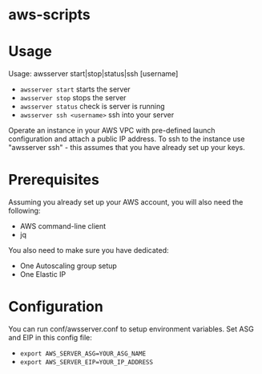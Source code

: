 aws-scripts
===========

Usage
=====
Usage: awsserver start|stop|status|ssh [username]

- `awsserver start` starts the server
- `awsserver stop` stops the server
- `awsserver status` check is server is running
- `awsserver ssh <username>` ssh into your server


Operate an instance in your AWS VPC with pre-defined launch configuration and attach a public IP address.
To ssh to the instance use "awsserver ssh" - this assumes that you have already set up your keys.


Prerequisites
====
Assuming you already set up your AWS account, you will also need the following:
- AWS command-line client
- jq

You also need to make sure you have dedicated:
- One Autoscaling group setup
- One Elastic IP

Configuration
====
You can run conf/awsserver.conf to setup environment variables. Set ASG and EIP in this config file:
- `export AWS_SERVER_ASG=YOUR_ASG_NAME`
- `export AWS_SERVER_EIP=YOUR_IP_ADDRESS`
